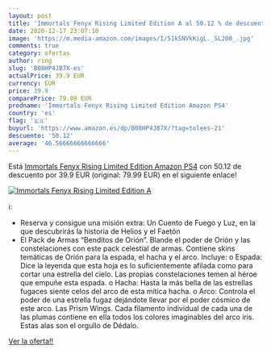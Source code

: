 ```yaml
---
layout: post
title: 'Immortals Fenyx Rising Limited Edition A al 50.12 % de descuento'
date: 2020-12-17 23:07:10
image: 'https://m.media-amazon.com/images/I/51kSNVkKigL._SL200_.jpg'
comments: true
category: ofertas
author: ring
slug: 'B08HP4JB7X-es'
actualPrice: 39.9 EUR
currency: EUR
price: 39.9
comparePrice: 79.99 EUR
prodname: 'Immortals Fenyx Rising Limited Edition Amazon PS4'
country: 'es'
flag: '🇪🇸'
buyurl: 'https://www.amazon.es/dp/B08HP4JB7X/?tag=tolees-21'
descuento: '50.12'
average: '46.56666666666666'
---
```


Está [Immortals Fenyx Rising Limited Edition Amazon PS4](https://www.amazon.es/dp/B08HP4JB7X/?tag=tolees-21) con 50.12 de descuento por 39.9 EUR (original: 79.99 EUR) en el siguiente enlace!

[![Immortals Fenyx Rising Limited Edition A](https://m.media-amazon.com/images/I/51kSNVkKigL._SL200_.jpg)](https://www.amazon.es/dp/B08HP4JB7X/?tag=tolees-21)

ℹ️:

- Reserva y consigue una misión extra: Un Cuento de Fuego y Luz, en la que descubrirás la historia de Helios y el Faetón
- El Pack de Armas “Benditos de Orión”. Blande el poder de Orión y las constelaciones con este pack celestial de armas. Contiene skins temáticas de Orión para la espada, el hacha y el arco. Incluye: o Espada: Dice la leyenda que esta hoja es lo suficientemente afilada como para cortar una estrella del cielo. Las propias constelaciones temen al héroe que empuñe esta espada. o Hacha: Hasta la más bella de las estrellas fugaces siente celos del arco de esta mítica hacha. o Arco: Controla el poder de una estrella fugaz dejándote llevar por el poder cósmico de este arco. Las Prism Wings. Cada filamento individual de cada una de las plumas contiene en ella todos los colores imaginables del arco iris. Estas alas son el orgullo de Dédalo.

[Ver la oferta!!](https://www.amazon.es/dp/B08HP4JB7X/?tag=tolees-21)
